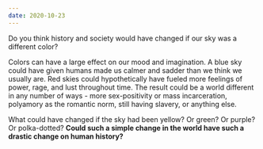 ```yaml
---
date: 2020-10-23
---
```


Do you think history and society would have changed if our sky was a different color?

Colors can have a large effect on our mood and imagination. A blue sky could have given humans made us calmer and sadder than we think we usually are. Red skies could hypothetically have fueled more feelings of power, rage, and lust throughout time. The result could be a world different in any number of ways - more sex-positivity or mass incarceration, polyamory as the romantic norm, still having slavery, or anything else.

What could have changed if the sky had been yellow? Or green? Or purple? Or polka-dotted? **Could such a simple change in the world have such a drastic change on human history?**
